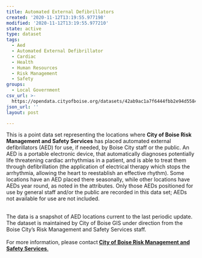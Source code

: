 ```yaml
---
title: Automated External Defibrillators
created: '2020-11-12T13:19:55.977198'
modified: '2020-11-12T13:19:55.977210'
state: active
type: dataset
tags:
  - Aed
  - Automated External Defibrillator
  - Cardiac
  - Health
  - Human Resources
  - Risk Management
  - Safety
groups:
  - Local Government
csv_url: >-
  https://opendata.cityofboise.org/datasets/42ab9ac1a7f6444fbb2e94d55847aabd_0.csv?outSR=%7B%22latestWkid%22%3A3857%2C%22wkid%22%3A102100%7D
json_url: ''
layout: post

---
```

This is a point data set representing the locations where <b>City of Boise Risk Management and Safety Services</b> has placed automated external defibrillators (AED) for use, if needed, by Boise City staff or the public. An AED is a portable electronic device, that automatically diagnoses potentially life threatening cardiac arrhythmias in a patient, and is able to treat them through defibrillation (the application of electrical therapy which stops the arrhythmia, allowing the heart to reestablish an effective rhythm). Some locations have an AED placed there seasonally, while other locations have AEDs year round, as noted in the attributes. Only those AEDs positioned for use by general staff and/or the public are recorded in this data set; AEDs not available for use are not included. <div><br /></div><div>The data is a snapshot of AED locations current to the last periodic update. The dataset is maintained by City of Boise GIS under direction from the Boise City’s Risk Management and Safety Services staff.</div><div><br /></div><div>For more information, please contact<b> </b><a href='https://hr.cityofboise.org/contact-us/' target='_blank'><b>City of Boise Risk Management and Safety Services</b>.</a></div>
